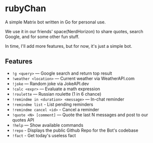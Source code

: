 # rubyChan

A simple Matrix bot written in Go for personal use.

We use it in our friends' space(NerdHorizon) to share quotes, search Google, and for some other fun stuff.

In time, I'll add more features, but for now, it's just a simple bot.

## Features

- `!g <query>` — Google search and return top result
- `!weather <location>` — Current weather via WeatherAPI.com
- `!joke` — Random joke via JokeAPI.dev
- `!calc <expr>` — Evaluate a math expression
- `!roulette` — Russian roulette (1 in 6 chance)
- `!remindme in <duration> <message>` — In-chat reminder
- `!remindme list` - List pending reminders
- `!remindme cancel <id>` - Cancel a reminder
- `!quote <N> [comment]` — Quote the last N messages and post to our quotes API
- `!help` — Show available commands
- `!repo` - Displays the public Github Repo for the Bot's codebase
- `!fact` - Get today's useless fact
